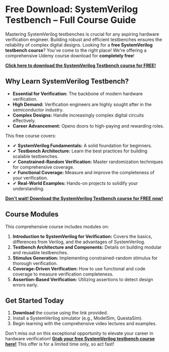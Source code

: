 # Free Download: SystemVerilog Testbench – Full Course Guide

Mastering SystemVerilog testbenches is crucial for any aspiring hardware verification engineer. Building robust and efficient testbenches ensures the reliability of complex digital designs. Looking for a **free SystemVerilog testbench course**? You’ve come to the right place! We're offering a comprehensive Udemy course download for **completely free**!

[**Click here to download the SystemVerilog Testbench course for FREE!**](https://udemywork.com/systemverilog-testbench)

## Why Learn SystemVerilog Testbench?

*   **Essential for Verification:** The backbone of modern hardware verification.
*   **High Demand:** Verification engineers are highly sought after in the semiconductor industry.
*   **Complex Designs:** Handle increasingly complex digital circuits effectively.
*   **Career Advancement:** Opens doors to high-paying and rewarding roles.

This free course covers:

*   ✔ **SystemVerilog Fundamentals:** A solid foundation for beginners.
*   ✔ **Testbench Architecture:** Learn the best practices for building scalable testbenches.
*   ✔ **Constrained-Random Verification:** Master randomization techniques for comprehensive coverage.
*   ✔ **Functional Coverage:** Measure and improve the completeness of your verification.
*   ✔ **Real-World Examples:** Hands-on projects to solidify your understanding.

[**Don't wait! Download the SystemVerilog Testbench course for FREE now!**](https://udemywork.com/systemverilog-testbench)

## Course Modules

This comprehensive course includes modules on:

1.  **Introduction to SystemVerilog for Verification:** Covers the basics, differences from Verilog, and the advantages of SystemVerilog.
2.  **Testbench Architecture and Components:** Details on building modular and reusable testbenches.
3.  **Stimulus Generation:** Implementing constrained-random stimulus for thorough verification.
4.  **Coverage-Driven Verification:** How to use functional and code coverage to measure verification completeness.
5.  **Assertion-Based Verification:** Utilizing assertions to detect design errors early.

## Get Started Today

1.  **Download** the course using the link provided.
2.  Install a SystemVerilog simulator (e.g., ModelSim, QuestaSim).
3.  Begin learning with the comprehensive video lectures and examples.

Don't miss out on this exceptional opportunity to elevate your career in hardware verification! [**Grab your free SystemVerilog testbench course here!**](https://udemywork.com/systemverilog-testbench) This offer is for a limited time only, so act fast!

